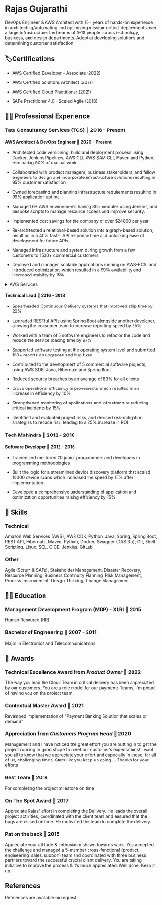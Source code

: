 # Rajas Gujarathi

DevOps Engineer & AWS Architect with 10+ years of hands-on experience in architecting/automating and optimizing mission-critical deployments over a large infrastructure. Led teams of 5-15 people across technology, business, and design departments. Adept at developing solutions and determining customer satisfaction.

## 🏷️Certifications

* AWS Certified Developer - Associate (2022)

* AWS Certified Solutions Architect (2021)

* AWS Certified Cloud Practitioner (2021)

* SAFe Practitioner 4.0 - Scaled Agile (2018)

## 🧑‍💻 Professional Experience

### Tata Consultancy Services (TCS) 📆 2016 - Present

#### AWS Architect & DevOps Engineer 📆 2020 - Present

* Architected code versioning, build and deployment process using Docker, Jenkins Pipelines, AWS CLI, AWS SAM CLI, Maven and Python, eliminating 90% of manual work

* Collaborated with product managers, business stakeholders, and fellow engineers to design and incorporate infrastructure solutions resulting in 95% customer satisfaction

* Owned forecasting and planning infrastructure requirements resulting in 99% application uptime.

* Managed 6+ AWS environments having 30+ modules using Jenkins, and bespoke scripts to manage resource access and improve security.

* Implemented cost savings for the company of over $24000 per year

* Re-architected a relational-based solution into a graph-based solution, resulting in a 40% faster API response time and unlocking ease of development for future APIs

* Managed infrastructure and system during growth from a few customers to 1500+ commercial customers

* Deployed and managed scalable applications running on AWS-ECS, and introduced optimization; which resulted in a 99% availability and increased stability by 15%
  
<details>
<summary>AWS Services</summary>

| Compute | Container | Application Integration | Database | Analytics |
| :--: | :--: | :--: | :--: | :--: |
| EC2 | Elastic Container Registry | EventBridge | RDS | Athena |
| Lambda | Elastic Container Service | Simple Notification Service |DynamoDB | Kinesis|
| Batch | | Simple Queue Service | ElasticCache| Data Pipeline |
| Serverless Application Repository | |  | Neptune| Glue|


</details>

#### Technical Lead 📆 2016 - 2018

* Spearheaded Continuous Delivery systems that improved ship time by 20%

* Upgraded RESTful APIs using Spring Boot alongside another developer, allowing the consumer team to increase reporting speed by 25%

* Worked with a team of 5 software engineers to refactor the code and reduce the service loading time by 97%

* Supported software testing at the operating system level and submitted 100+ reports on upgrades and bug fixes

* Contributed to the development of 5 commercial software projects, using AWS SDK, Java, Hibernate and Spring Boot

* Reduced security breaches by an average of 83% for all clients

* Drove operational efficiency improvements which resulted in an increase in efficiency by 10%

* Strengthened monitoring of applications and infrastructure reducing critical incidents by 15%

* Identified and evaluated project risks, and devised risk-mitigation strategies to reduce risk; leading to a 25% increase in ROI

### Tech Mahindra 📆 2012 - 2016

#### Software Developer 📆 2012 - 2016

* Trained and mentored 20 junior programmers and developers in programming methodologies

* Built the logic for a streamlined device discovery platform that scaled 10000 device scans which increased the speed by 15% after implementation

* Developed a comprehensive understanding of application and optimization opportunities raising efficiency by 15%

## 🤹 Skills

### Technical

Amazon Web Services (AWS), AWS CDK, Python, Java, Spring, Spring Boot, REST API, Hibernate, Maven, Python, Docker, Swagger (OAS 3.x), Git, Shell Scripting, Linux, SQL, CICD, Jenkins, GitLab

### Other

Agile (Scrum & SAFe), Stakeholder Management, Disaster Recovery, Resource Planning, Business Continuity Planning, Risk Management, Process Improvement, Design Thinking, Change Management

## 🧑‍🎓 Education

### Management Development Program (MDP) - XLRI 📆 2015

Human Resource (HR)

### Bachelor of Engineering 📆 2007 - 2011

Major in Electronics and Telecommunications

## 👏 Awards

### Technical Excellence Award from _Product Owner_ 📆 2022

The way you lead the Cloud Team in critical delivery has been appreciated by our customers. You are a role model for our payments Teams. I'm proud of having you on the project team.

### Contextual Master Award 📆 2021

Revamped implementation of “Payment Banking Solution that scales on demand”

### Appreciation from _Customers Program Head_ 📆 2020

Management and I have noticed the great effort you are putting in to get the project running in good
shape to meet our customer’s expectations! I want you all to know that we appreciate your effort and
especially in these, for all of us, challenging times. Stars like you keep us going … Thanks for your efforts

### Best Team 📆 2018

For completing the project milestone on time

### On The Spot Award 📆 2017

Appreciate Rajas' effort in completing the Delivery. He leads the overall project activities, coordinated with the client team and ensured that the bugs are closed on time. He motivated the team to complete the delivery.

### Pat on the back 📆 2015

Appreciate your attitude & enthusiasm shown towards work. You accepted the challenge and managed a
5-member cross-functional (product, engineering, sales, support) team and coordinated with three
business partners toward the successful crucial client delivery. You are taking initiative to improve the
process & it’s much appreciated. Well done. Keep it up.

## References

References are available on request.
